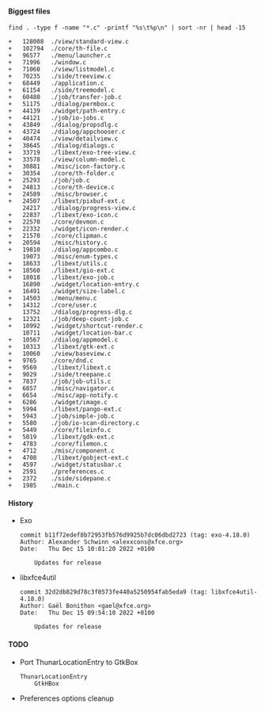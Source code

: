 #### Biggest files

```
find . -type f -name "*.c" -printf "%s\t%p\n" | sort -nr | head -15

+   128008	./view/standard-view.c
+   102794	./core/th-file.c
+   96577	./menu/launcher.c
+   71996	./window.c
+   71060	./view/listmodel.c
+   70235	./side/treeview.c
+   68449	./application.c
+   61154	./side/treemodel.c
+   60480	./job/transfer-job.c
+   51175	./dialog/permbox.c
+   44139	./widget/path-entry.c
+   44121	./job/io-jobs.c
+   43849	./dialog/propsdlg.c
+   43724	./dialog/appchooser.c
+   40474	./view/detailview.c
+   38645	./dialog/dialogs.c
+   33719	./libext/exo-tree-view.c
+   33578	./view/column-model.c
+   30881	./misc/icon-factory.c
+   30354	./core/th-folder.c
+   25293	./job/job.c
+   24813	./core/th-device.c
+   24589	./misc/browser.c
+   24507	./libext/pixbuf-ext.c
    24217	./dialog/progress-view.c
+   22837	./libext/exo-icon.c
+   22570	./core/devmon.c
+   22332	./widget/icon-render.c
+   21570	./core/clipman.c
+   20594	./misc/history.c
+   19810	./dialog/appcombo.c
    19073	./misc/enum-types.c
+   18633	./libext/utils.c
+   18560	./libext/gio-ext.c
+   18018	./libext/exo-job.c
    16890	./widget/location-entry.c
+   16491	./widget/size-label.c
+   14503	./menu/menu.c
+   14312	./core/user.c
    13752	./dialog/progress-dlg.c
+   12321	./job/deep-count-job.c
+   10992	./widget/shortcut-render.c
    10711	./widget/location-bar.c
+   10567	./dialog/appmodel.c
+   10313	./libext/gtk-ext.c
+   10060	./view/baseview.c
+   9765	./core/dnd.c
+   9569	./libext/libext.c
+   9029	./side/treepane.c
+   7837	./job/job-utils.c
+   6857	./misc/navigator.c
+   6654	./misc/app-notify.c
+   6286	./widget/image.c
+   5994	./libext/pango-ext.c
+   5943	./job/simple-job.c
+   5580	./job/io-scan-directory.c
+   5449	./core/fileinfo.c
+   5019	./libext/gdk-ext.c
+   4783	./core/filemon.c
+   4712	./misc/component.c
+   4708	./libext/gobject-ext.c
+   4597	./widget/statusbar.c
+   2591	./preferences.c
+   2372	./side/sidepane.c
+   1985	./main.c
```

#### History

* Exo

    ```
    commit b11f72edef8b72953fb576d9925b7dc06dbd2723 (tag: exo-4.18.0)
    Author: Alexander Schwinn <alexxcons@xfce.org>
    Date:   Thu Dec 15 10:01:20 2022 +0100

        Updates for release
    ```

* libxfce4util


    ```
    commit 32d2db829d78c3f0573fe440a5250954fab5eda9 (tag: libxfce4util-4.18.0)
    Author: Gaël Bonithon <gael@xfce.org>
    Date:   Thu Dec 15 09:54:10 2022 +0100

        Updates for release
    ```



#### TODO

* Port ThunarLocationEntry to GtkBox
    
    ```
    ThunarLocationEntry
        GtkHBox
    ```

* Preferences options cleanup

<property name="last-details-view-column-widths" type="string"
value="50,123,50,50,347,50,50,73,50,91"/>

<!--
metadata

gboolean directory_specific_settings;
thunar_file_get_metadata_setting()

HAVE_LINUX

CTYPE_H
ERRNO_H
FCNTL_H
GRP_H
LIMITS_H
LOCALE_H
MEMORY_H
PATHS_H
PWD_H
SCHED_H
SIGNAL_H
STDARG_H
STDLIB_H
STRING_H
SYS_MMAN_H
SYS_PARAM_H
SYS_STAT_H
SYS_TIME_H
SYS_TYPES_H
SYS_UIO_H
SYS_WAIT_H
TIME_H

AC_FUNC_MMAP()
-->


